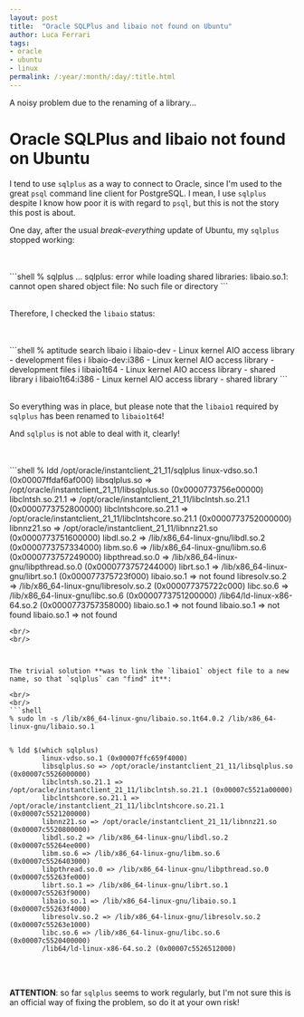 ```yaml
---
layout: post
title:  "Oracle SQLPlus and libaio not found on Ubuntu"
author: Luca Ferrari
tags:
- oracle
- ubuntu
- linux
permalink: /:year/:month/:day/:title.html
---
```

A noisy problem due to the renaming of a library...

# Oracle SQLPlus and libaio not found on Ubuntu

I tend to use `sqlplus` as a way to connect to Oracle, since I'm used to the great `psql` command line client for PostgreSQL.
I mean, I use `sqlplus` despite I know how poor it is with regard to `psql`, but this is not the story this post is about.

One day, after the usual *break-everything* update of Ubuntu, my `sqlplus` stopped working:

<br/>
<br/>
```shell
% sqlplus ...
sqlplus: error while loading shared libraries: libaio.so.1: cannot open shared object file: No such file or directory
```
<br/>
<br/>

Therefore, I checked the `libaio` status:

<br/>
<br/>
```shell
% aptitude search libaio
i   libaio-dev                                     - Linux kernel AIO access library - development files
i   libaio-dev:i386                                - Linux kernel AIO access library - development files i   libaio1t64                                     - Linux kernel AIO access library - shared library    i   libaio1t64:i386                                - Linux kernel AIO access library - shared library
```
<br/>
<br/>

So everything was in place, but please note that the `libaio1` required by `sqlplus` has been renamed to `libaio1t64`!

And `sqlplus` is not able to deal with it, clearly!

<br/>
<br/>
```shell
% ldd /opt/oracle/instantclient_21_11/sqlplus
        linux-vdso.so.1 (0x00007ffdaf6af000)
        libsqlplus.so => /opt/oracle/instantclient_21_11/libsqlplus.so (0x0000773756e00000)
        libclntsh.so.21.1 => /opt/oracle/instantclient_21_11/libclntsh.so.21.1 (0x0000773752800000)
        libclntshcore.so.21.1 => /opt/oracle/instantclient_21_11/libclntshcore.so.21.1 (0x0000773752000000)
        libnnz21.so => /opt/oracle/instantclient_21_11/libnnz21.so (0x0000773751600000)
        libdl.so.2 => /lib/x86_64-linux-gnu/libdl.so.2 (0x0000773757334000)
        libm.so.6 => /lib/x86_64-linux-gnu/libm.so.6 (0x0000773757249000)
        libpthread.so.0 => /lib/x86_64-linux-gnu/libpthread.so.0 (0x0000773757244000)
        librt.so.1 => /lib/x86_64-linux-gnu/librt.so.1 (0x000077375723f000)
        libaio.so.1 => not found
        libresolv.so.2 => /lib/x86_64-linux-gnu/libresolv.so.2 (0x000077375722c000)
        libc.so.6 => /lib/x86_64-linux-gnu/libc.so.6 (0x0000773751200000)
        /lib64/ld-linux-x86-64.so.2 (0x0000773757358000)
        libaio.so.1 => not found
        libaio.so.1 => not found
        libaio.so.1 => not found

```
<br/>
<br/>



The trivial solution **was to link the `libaio1` object file to a new name, so that `sqlplus` can "find" it**:

<br/>
<br/>
```shell
% sudo ln -s /lib/x86_64-linux-gnu/libaio.so.1t64.0.2 /lib/x86_64-linux-gnu/libaio.so.1


% ldd $(which sqlplus)
        linux-vdso.so.1 (0x00007ffc659f4000)
        libsqlplus.so => /opt/oracle/instantclient_21_11/libsqlplus.so (0x00007c5526000000)
        libclntsh.so.21.1 => /opt/oracle/instantclient_21_11/libclntsh.so.21.1 (0x00007c5521a00000)
        libclntshcore.so.21.1 => /opt/oracle/instantclient_21_11/libclntshcore.so.21.1 (0x00007c5521200000)
        libnnz21.so => /opt/oracle/instantclient_21_11/libnnz21.so (0x00007c5520800000)
        libdl.so.2 => /lib/x86_64-linux-gnu/libdl.so.2 (0x00007c55264ee000)
        libm.so.6 => /lib/x86_64-linux-gnu/libm.so.6 (0x00007c5526403000)
        libpthread.so.0 => /lib/x86_64-linux-gnu/libpthread.so.0 (0x00007c55263fe000)
        librt.so.1 => /lib/x86_64-linux-gnu/librt.so.1 (0x00007c55263f9000)
        libaio.so.1 => /lib/x86_64-linux-gnu/libaio.so.1 (0x00007c55263f4000)
        libresolv.so.2 => /lib/x86_64-linux-gnu/libresolv.so.2 (0x00007c55263e1000)
        libc.so.6 => /lib/x86_64-linux-gnu/libc.so.6 (0x00007c5520400000)
        /lib64/ld-linux-x86-64.so.2 (0x00007c5526512000)

```
<br/>
<br/>


**ATTENTION**: so far `sqlplus` seems to work regularly, but I'm not sure this is an official way of fixing the problem, so do it at your own risk!
